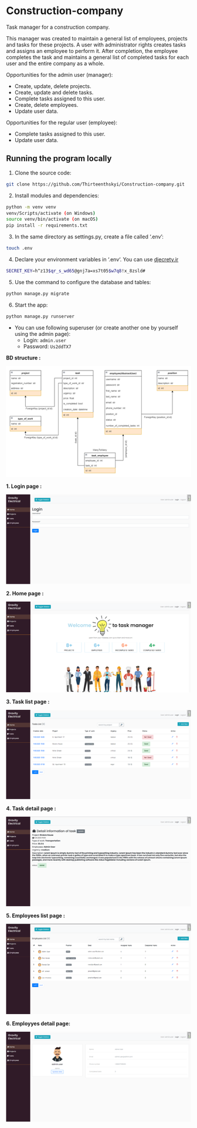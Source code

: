 # Construction-company

Task manager for a construction company.

This manager was created to maintain a general list of employees, projects and tasks for these projects. A user with
administrator rights creates tasks and assigns an employee to perform it. After completion, the employee completes the
task and maintains a general list of completed tasks for each user and the entire company as a whole.

Opportunities for the admin user (manager):

- Create, update, delete projects.
- Create, update and delete tasks.
- Complete tasks assigned to this user.
- Create, delete employees.
- Update user data.

Opportunities for the regular user (employee):

- Complete tasks assigned to this user.
- Update user data.

## Running the program locally

1. Clone the source code:

```bash
git clone https://github.com/Thirteenthskyi/Construction-company.git
```

2. Install modules and dependencies:

```bash
python -m venv venv
venv/Scripts/activate (on Windows)
source venv/bin/activate (on macOS)
pip install -r requirements.txt
```

3. In the same directory as settings.py, create a file called ‘.env’:

```bash
touch .env
```

4. Declare your environment variables in ‘.env‘.
   You can use [djecrety.ir](https://djecrety.ir/)

```bash
SECRET_KEY=h^z13$qr_s_wd65@gnj7a=xs7t05$w7q8!x_8zsld#
```

5. Use the command to configure the database and tables:

```bash
python manage.py migrate
```

6. Start the app:

```bash
python manage.py runserver
```

- You can use following superuser (or create another one by yourself using the admin page):
    - Login: `admin.user`
    - Password: `Us2ddTX7`

**BD structure :**

![BD structure](screens/arch_bd.png)

**1. Login page :**

![Login page](screens/login.png)

**2. Home page :**

![Home page](screens/Home.png)

**3. Task list page :**

![Task list](screens/task_list.png)

**4. Task detail page :**

![Task detail](screens/task_detail.png)

**5. Employees list page :**

![Employees list](screens/employees_list.png)

**6. Employyes detail page:**

![Employee detail](screens/employees_detail.png)